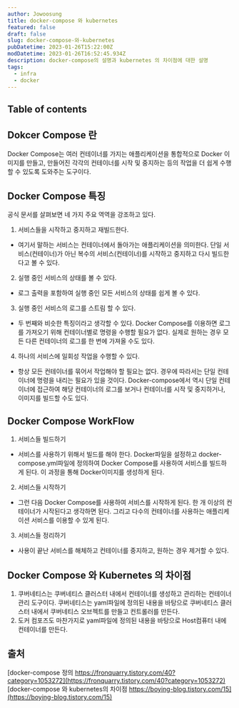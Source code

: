 ```yaml
---
author: Jowoosung
title: docker-compose 와 kubernetes
featured: false
draft: false
slug: docker-compose-와-kubernetes
pubDatetime: 2023-01-26T15:22:00Z
modDatetime: 2023-01-26T16:52:45.934Z
description: docker-compose의 설명과 kubernetes 의 차이점에 대한 설명
tags: 
  - infra
  - docker
---  
```


## Table of contents

## Dokcer Compose 란  
Docker Compose는 여러 컨테이너를 가지는 애플리케이션을 통합적으로 Docker 이미지를 만들고, 만들어진 각각의 컨테이너를 시작 및 중지하는 등의 작업을 더 쉽게 수행할 수 있도록 도와주는 도구이다.  
  
## Docker Compose 특징  
공식 문서를 살펴보면 네 가지 주요 역역을 강조하고 있다.  
1. 서비스들을 시작하고 중지하고 재빌드한다.  
  - 여기서 말하는 서비스는 컨테이너에서 돌아가는 애플리케이션을 의미한다. 단일 서비스(컨테이너)가 아닌 복수의 서비스(컨테이너)를 시작하고 중지하고 다시 빌드한다고 볼 수 있다.  
2. 실행 중인 서비스의 상태를 볼 수 있다.  
  - 로그 출력을 포함하여 실행 중인 모든 서비스의 상태를 쉽게 볼 수 있다.  
3. 실행 중인 서비스의 로그를 스트림 할 수 있다.  
  - 두 번째와 비슷한 특징이라고 생각할 수 있다. Docker Compose를 이용하면 로그를 가져오기 위해 컨테이너별로 명령을 수행할 필요가 없다. 실제로 원하는 경우 모든 다른 컨테이너의 로그를 한 번에 가져올 수도 있다. 
4. 하나의 서비스에 일회성 작업을 수행할 수 있다.  
  - 항상 모든 컨테이너를 묶어서 작업해야 할 필요는 없다. 경우에 따라서는 단일 컨테이너에 명령을 내리는 필요가 있을 것이다. Docker-compose에서 역시 단일 컨테이너에 접근하여 해당 컨테이너의 로그를 보거나 컨테이너를 시작 및 중지하거나, 이미지를 빌드할 수도 있다.  
  
## Docker Compose WorkFlow  
1. 서비스들 빌드하기
  - 서비스를 사용하기 위해서 빌드를 해야 한다. Docker파일을 설정하고 docker-compose.yml파일에 정의하여 Docker Compose를 사용하여 서비스를 빌드하게 된다. 이 과정을 통해 Docker이미지를 생성하게 된다.  
2. 서비스들 시작하기  
  - 그런 다음 Docker Compose를 사용하여 서비스를 시작하게 된다. 한 개 이상의 컨테이너가 시작된다고 생각하면 된다. 그리고 다수의 컨테이너를 사용하는 애플리케이션 서비스를 이용할 수 있게 된다.  
3. 서비스들 정리하기
  - 사용이 끝난 서비스를 해체하고 컨테이너를 중지하고, 원하는 경우 제거할 수 있다.  

## Docker Compose 와 Kubernetes 의 차이점
1. 쿠버네티스는 쿠버네티스 클러스터 내에서 컨테이너를 생성하고 관리하는 컨테이너 관리 도구이다. 쿠버네티스는 yaml파일에 정의된 내용을 바탕으로 쿠버네티스 클러스터 내에서 쿠버네티스 오브젝트를 만들고 컨트롤러를 만든다.  
2. 도커 컴포즈도 마찬가지로 yaml파일에 정의된 내용을 바탕으로 Host컴퓨터 내에 컨테이너를 만든다.  

## 출처
[docker-compose 정의 https://fronquarry.tistory.com/40?category=1053272](https://fronquarry.tistory.com/40?category=1053272)  
[docker-compose 와 kubernetes의 차이점 https://boying-blog.tistory.com/15](https://boying-blog.tistory.com/15)

